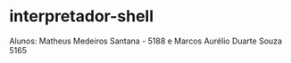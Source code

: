 # interpretador-shell

Alunos: Matheus Medeiros Santana - 5188 e Marcos Aurélio Duarte Souza 5165

        
        
